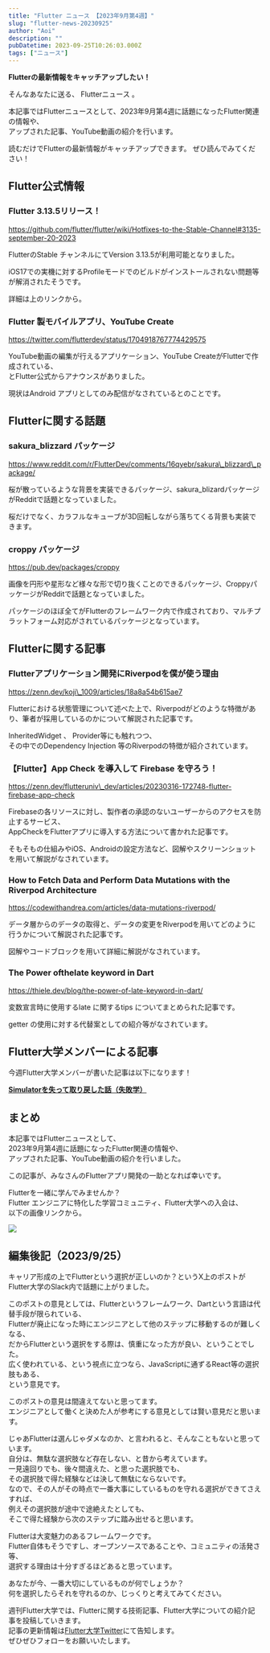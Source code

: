 ```yaml
---
title: "Flutter ニュース 【2023年9月第4週】"
slug: "flutter-news-20230925"
author: "Aoi"
description: ""
pubDatetime: 2023-09-25T10:26:03.000Z
tags: ["ニュース"]
---
```


**Flutterの最新情報をキャッチアップしたい！**

そんなあなたに送る、 Flutterニュース 。

本記事ではFlutterニュースとして、2023年9月第4週に話題になったFlutter関連の情報や、  
アップされた記事、YouTube動画の紹介を行います。

読むだけでFlutterの最新情報がキャッチアップできます。 ぜひ読んでみてください！

## Flutter公式情報

### Flutter 3.13.5リリース！

https://github.com/flutter/flutter/wiki/Hotfixes-to-the-Stable-Channel#3135-september-20-2023

FlutterのStable チャンネルにてVersion 3.13.5が利用可能となりました。

iOS17での実機に対するProfileモードでのビルドがインストールされない問題等が解消されたそうです。

詳細は上のリンクから。

### Flutter 製モバイルアプリ、YouTube Create

https://twitter.com/flutterdev/status/1704918767774429575

YouTube動画の編集が行えるアプリケーション、YouTube CreateがFlutterで作成されている、  
とFlutter公式からアナウンスがありました。

現状はAndroid アプリとしてのみ配信がなされているとのことです。

## Flutterに関する話題

### sakura\_blizzard パッケージ

https://www.reddit.com/r/FlutterDev/comments/16qyebr/sakura\_blizzard\_package/

桜が散っているような背景を実装できるパッケージ、sakura\_blizardパッケージがRedditで話題となっていました。

桜だけでなく、カラフルなキューブが3D回転しながら落ちてくる背景も実装できます。

### croppy パッケージ

https://pub.dev/packages/croppy

画像を円形や星形など様々な形で切り抜くことのできるパッケージ、CroppyパッケージがRedditで話題となっていました。

パッケージのほぼ全てがFlutterのフレームワーク内で作成されており、マルチプラットフォーム対応がされているパッケージとなっています。

## Flutterに関する記事

### **Flutterアプリケーション開発にRiverpodを僕が使う理由**

https://zenn.dev/koji\_1009/articles/18a8a54b615ae7

Flutterにおける状態管理について述べた上で、Riverpodがどのような特徴があり、筆者が採用しているのかについて解説された記事です。

InheritedWidget 、 Provider等にも触れつつ、  
その中でのDependency Injection 等のRiverpodの特徴が紹介されています。

### **【Flutter】App Check を導入して Firebase を守ろう！**

https://zenn.dev/flutteruniv\_dev/articles/20230316-172748-flutter-firebase-app-check

Firebaseの各リソースに対し、製作者の承認のないユーザーからのアクセスを防止するサービス、  
AppCheckをFlutterアプリに導入する方法について書かれた記事です。

そもそもの仕組みやiOS、Androidの設定方法など、図解やスクリーンショットを用いて解説がなされています。

### How to Fetch Data and Perform Data Mutations with the Riverpod Architecture

https://codewithandrea.com/articles/data-mutations-riverpod/

データ層からのデータの取得と、データの変更をRiverpodを用いてどのように行うかについて解説された記事です。

図解やコードブロックを用いて詳細に解説がなされています。

### The Power ofthelate keyword in Dart

https://thiele.dev/blog/the-power-of-late-keyword-in-dart/

変数宣言時に使用するlate に関するtips についてまとめられた記事です。

getter の使用に対する代替案としての紹介等がなされています。

## Flutter大学メンバーによる記事

今週Flutter大学メンバーが書いた記事は以下になります！

**[Simulatorを失って取り戻した話（失敗学）](https://zenn.dev/flutteruniv_dev/articles/36747dc661d1b6)**

## まとめ

本記事ではFlutterニュースとして、  
2023年9月第4週に話題になったFlutter関連の情報や、  
アップされた記事、YouTube動画の紹介を行いました。

この記事が、みなさんのFlutterアプリ開発の一助となれば幸いです。

Flutterを一緒に学んでみませんか？  
Flutter エンジニアに特化した学習コミュニティ、Flutter大学への入会は、  
以下の画像リンクから。

[![](https://blog.flutteruniv.com/wp-content/uploads/2022/07/Flutter大学バナー.png)](//flutteruniv.com)

## 編集後記（2023/9/25）

キャリア形成の上でFlutterという選択が正しいのか？というX上のポストがFlutter大学のSlack内で話題に上がりました。

このポストの意見としては、Flutterというフレームワーク、Dartという言語は代替手段が限られている、  
Flutterが廃止になった時にエンジニアとして他のステップに移動するのが難しくなる、  
だからFlutterという選択をする際は、慎重になった方が良い、ということでした。  
広く使われている、という視点に立つなら、JavaScriptに通ずるReact等の選択肢もある、  
という意見です。

このポストの意見は間違えてないと思ってます。  
エンジニアとして働くと決めた人が参考にする意見としては賢い意見だと思います。

じゃあFlutterは選んじゃダメなのか、と言われると、そんなこともないと思っています。  
自分は、無駄な選択肢など存在しない、と昔から考えています。  
一見遠回りでも、後々間違えた、と思った選択肢でも、  
その選択肢で得た経験などは決して無駄にならないです。  
なので、その人がその時点で一番大事にしているものを守れる選択ができてさえすれば、  
例えその選択肢が途中で途絶えたとしても、  
そこで得た経験から次のステップに踏み出せると思います。

Flutterは大変魅力のあるフレームワークです。  
Flutter自体もそうですし、オープンソースであることや、コミュニティの活発さ等、  
選択する理由は十分すぎるほどあると思っています。

あなたが今、一番大切にしているものが何でしょうか？  
何を選択したらそれを守れるのか、じっくりと考えてみてください。  

週刊Flutter大学では、Flutterに関する技術記事、Flutter大学についての紹介記事を投稿していきます。  
記事の更新情報は[Flutter大学Twitter](https://twitter.com/FlutterUniv)にて告知します。  
ぜひぜひフォローをお願いいたします。